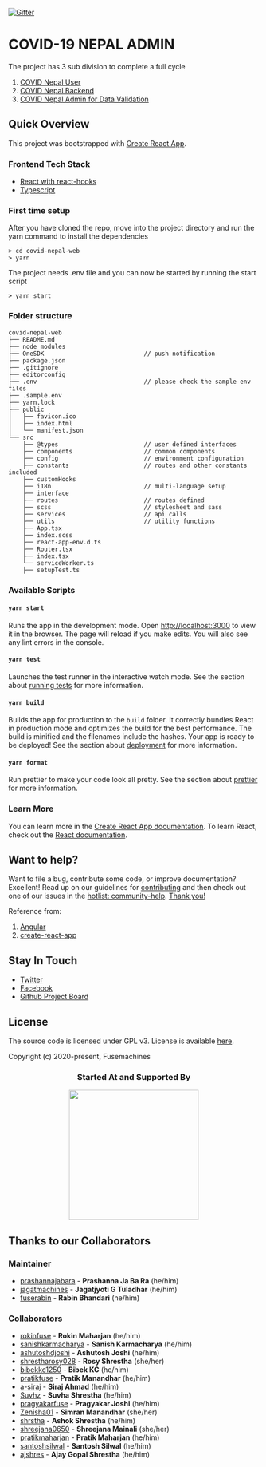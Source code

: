 [![Gitter](https://badges.gitter.im/covidnepalopensource/community.svg)](https://gitter.im/covidnepalopensource/community?utm_source=badge&utm_medium=badge&utm_campaign=pr-badge)

# COVID-19 NEPAL ADMIN

The project has 3 sub division to complete a full cycle
1) [COVID Nepal User](https://github.com/Fusemachines/covid-nepal-web)
2) [COVID Nepal Backend](https://github.com/Fusemachines/covid-nepal)
3) [COVID Nepal Admin for Data Validation](https://github.com/Fusemachines/covid-nepal-web-admin)

## Quick Overview

This project was bootstrapped with [Create React App](https://github.com/facebook/create-react-app).

### Frontend Tech Stack
- [React with react-hooks](https://reactjs.org/docs/hooks-intro.html)
- [Typescript](https://www.typescriptlang.org/)

### First time setup

After you have cloned the repo, move into the project directory and run the yarn command to install the dependencies
```
> cd covid-nepal-web
> yarn
```
The project needs .env file and you can now be started by running the start script
```
> yarn start
```

### Folder structure

```
covid-nepal-web
├── README.md
├── node_modules
├── OneSDK                            // push notification
├── package.json
├── .gitignore
├── editorconfig
├── .env                              // please check the sample env files
├── .sample.env
├── yarn.lock
├── public
│   ├── favicon.ico
│   ├── index.html
│   └── manifest.json
└── src
    ├── @types                        // user defined interfaces
    ├── components                    // common components
    ├── config                        // environment configuration
    ├── constants                     // routes and other constants included
    ├── customHooks
    ├── i18n                          // multi-language setup
    ├── interface
    ├── routes                        // routes defined
    ├── scss                          // stylesheet and sass
    ├── services                      // api calls
    ├── utils                         // utility functions
    ├── App.tsx
    ├── index.scss
    ├── react-app-env.d.ts
    ├── Router.tsx
    ├── index.tsx
    └── serviceWorker.ts
    ├── setupTest.ts
```

### Available Scripts

#### `yarn start`
Runs the app in the development mode.
Open [http://localhost:3000](http://localhost:3000) to view it in the browser.
The page will reload if you make edits.
You will also see any lint errors in the console.

#### `yarn test`
Launches the test runner in the interactive watch mode.
See the section about [running tests](https://facebook.github.io/create-react-app/docs/running-tests) for more information.

#### `yarn build`
Builds the app for production to the `build` folder.
It correctly bundles React in production mode and optimizes the build for the best performance.
The build is minified and the filenames include the hashes.
Your app is ready to be deployed!
See the section about [deployment](https://facebook.github.io/create-react-app/docs/deployment) for more information.

#### `yarn format`
Run prettier to make your code look all pretty.
See the section about [prettier](https://prettier.io/) for more information.

### Learn More

You can learn more in the [Create React App documentation](https://facebook.github.io/create-react-app/docs/getting-started).
To learn React, check out the [React documentation](https://reactjs.org/).

<!-- ## Changelog

[Learn about the latest improvements][changelog]. -->

## Want to help?

Want to file a bug, contribute some code, or improve documentation? Excellent! Read up on our
guidelines for [contributing][contributing] and then check out one of our issues in the [hotlist: community-help](https://github.com/Fusemachines/covid-nepal-web/labels/hotlist%3A%20community-help).
[Thank you!](https://github.com/Fusemachines/covid-nepal-web/graphs/contributors)


[contributing]: https://github.com/Fusemachines/covid-nepal-web/blob/master/CONTRIBUTING.md
[changelog]: https://github.com/Fusemachines/covid-nepal-web/blob/master/CHANGELOG.md

Reference from:
1) [Angular](https://github.com/angular/angular)
1) [create-react-app](https://github.com/angular/angular)

## Stay In Touch

- [Twitter](https://twitter.com/covidnepalorg)
- [Facebook](https://www.facebook.com/covidnepalorg)
- [Github Project Board](https://github.com/Fusemachines/covid-nepal-web/projects/1)

## License

The source code is licensed under GPL v3. License is available [here](https://github.com/Fusemachines/covid-nepal-web/blob/master/LICENSE).

Copyright (c) 2020-present, Fusemachines

<h3 align="center">Started At and Supported By</h3>
<!--special start-->

<p align="center">
  <a href="https://fusemachines.com" target="_blank">
    <img width="260px" src="https://fusemachines.com/assets/img/fusemachines-logo.png">
  </a>
</p>

## Thanks to our Collaborators

### Maintainer

* [prashannajabara](https://github.com/prashannajabara) - **Prashanna Ja Ba Ra** (he/him)
* [jagatmachines](https://github.com/jagatmachines) - **Jagatjyoti G Tuladhar** (he/him)
* [fuserabin](https://github.com/fuserabin) - **Rabin Bhandari**  (he/him)

### <a name="collaborators"></a> Collaborators

* [rokinfuse](https://github.com/rokinfuse) - **Rokin Maharjan** (he/him)
* [sanishkarmacharya](https://github.com/sanishkarmacharya) - **Sanish Karmacharya** (he/him)
* [ashutoshdjoshi](https://github.com/ashutoshdjoshi) - **Ashutosh Joshi** (he/him)
* [shrestharosy028](https://github.com/shrestharosy028) - **Rosy Shrestha** (she/her)
* [bibekkc1250](https://github.com/bibekkc1250) - **Bibek KC** (he/him)
* [pratikfuse](https://github.com/pratikfuse) - **Pratik Manandhar** (he/him)
* [a-siraj](https://github.com/a-siraj) - **Siraj Ahmad** (he/him)
* [Suvhz](https://github.com/Suvhz) - **Suvha Shrestha** (he/him)
* [pragyakarfuse](https://github.com/pragyakarfuse) - **Pragyakar Joshi** (he/him)
* [Zenisha01](https://github.com/Zenisha01) - **Simran Manandhar** (she/her)
* [shrstha](https://github.com/shrstha) - **Ashok Shrestha** (he/him)
* [shreejana0650](https://github.com/shreejana0650) - **Shreejana Mainali** (she/her)
* [pratikmaharjan](https://github.com/pratikmaharjan) - **Pratik Maharjan** (he/him)
* [santoshsilwal](https://github.com/santoshsilwal) - **Santosh Silwal** (he/him)
* [ajshres](https://github.com/ajshres) - **Ajay Gopal Shrestha** (he/him)
